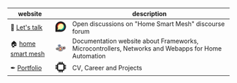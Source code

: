 | website |  | description |
| --- | --- | - |
| 👋 [Let's talk](https://homesmartmesh.discourse.group/) | [<img src="discourse.svg" width=40>](https://homesmartmesh.discourse.group/) | Open discussions on "Home Smart Mesh" discourse forum |
| 🏠 [home smart mesh](https://homesmartmesh.github.io/) | [<img src="hsm.png" width=60>](https://homesmartmesh.github.io/) | Documentation website about Frameworks, Microcontrollers, Networks and Webapps for Home Automation |
| ✒ [Portfolio](https://wassfila.github.io/) | [<img src="portfolio.png" width=40>](https://wassfila.github.io/) | CV, Career and Projects |
